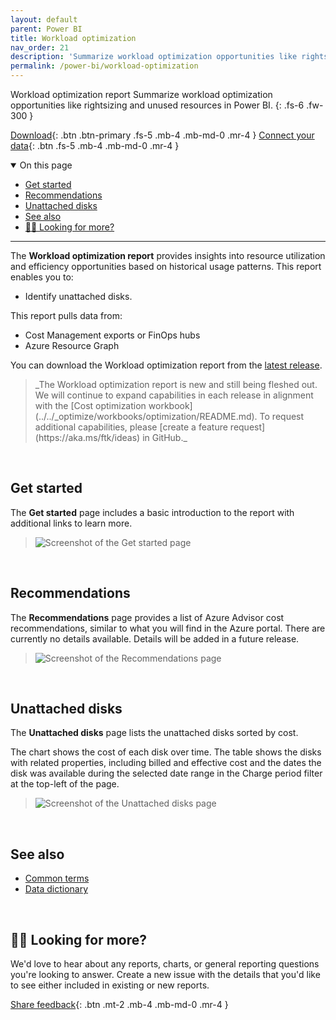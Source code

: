 ```yaml
---
layout: default
parent: Power BI
title: Workload optimization
nav_order: 21
description: 'Summarize workload optimization opportunities like rightsizing and unused resources in Power BI.'
permalink: /power-bi/workload-optimization
---
```


<span class="fs-9 d-block mb-4">Workload optimization report</span>
Summarize workload optimization opportunities like rightsizing and unused resources in Power BI.
{: .fs-6 .fw-300 }

[Download](https://github.com/microsoft/finops-toolkit/releases/latest/download/WorkloadOptimization.pbix){: .btn .btn-primary .fs-5 .mb-4 .mb-md-0 .mr-4 }
[Connect your data](./README.md#-connect-to-your-data){: .btn .fs-5 .mb-4 .mb-md-0 .mr-4 }

<details open markdown="1">
   <summary class="fs-2 text-uppercase">On this page</summary>

- [Get started](#get-started)
- [Recommendations](#recommendations)
- [Unattached disks](#unattached-disks)
- [See also](#see-also)
- [🙋‍♀️ Looking for more?](#️-looking-for-more)

</details>

---

The **Workload optimization report** provides insights into resource utilization and efficiency opportunities based on historical usage patterns. This report enables you to:

- Identify unattached disks.

This report pulls data from:

- Cost Management exports or FinOps hubs
- Azure Resource Graph

You can download the Workload optimization report from the [latest release](https://github.com/microsoft/finops-toolkit/releases).

<blockquote class="note" markdown="1">
_The Workload optimization report is new and still being fleshed out. We will continue to expand capabilities in each release in alignment with the [Cost optimization workbook](../../_optimize/workbooks/optimization/README.md). To request additional capabilities, please [create a feature request](https://aka.ms/ftk/ideas) in GitHub._
</blockquote>

<br>

## Get started

The **Get started** page includes a basic introduction to the report with additional links to learn more.

> ![Screenshot of the Get started page](https://github.com/user-attachments/assets/c467d8e2-dd49-4dcf-b5b6-2643a59d57fd)

<br>

## Recommendations

The **Recommendations** page provides a list of Azure Advisor cost recommendations, similar to what you will find in the Azure portal. There are currently no details available. Details will be added in a future release.

> ![Screenshot of the Recommendations page](https://github.com/user-attachments/assets/d8fbe2c2-424a-45cb-81b2-b3f4e084513e)

<br>

## Unattached disks

The **Unattached disks** page lists the unattached disks sorted by cost.

The chart shows the cost of each disk over time. The table shows the disks with related properties, including billed and effective cost and the dates the disk was available during the selected date range in the Charge period filter at the top-left of the page.

> ![Screenshot of the Unattached disks page](https://github.com/user-attachments/assets/e81cc448-9090-47f4-b990-daded98a17d8)

<br>

## See also

- [Common terms](../../_resources/terms.md)
- [Data dictionary](../../_resources/data-dictionary.md)

<br>

## 🙋‍♀️ Looking for more?

We'd love to hear about any reports, charts, or general reporting questions you're looking to answer. Create a new issue with the details that you'd like to see either included in existing or new reports.

[Share feedback](https://aka.ms/ftk/idea){: .btn .mt-2 .mb-4 .mb-md-0 .mr-4 }

<br>

